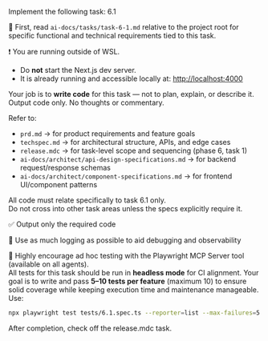 Implement the following task: 6.1

📄 First, read `ai-docs/tasks/task-6-1.md` relative to the project root for specific functional and technical requirements tied to this task.

❗ You are running outside of WSL.

* Do **not** start the Next.js dev server.
* It is already running and accessible locally at: [http://localhost:4000](http://localhost:4000)

Your job is to **write code** for this task — not to plan, explain, or describe it.  
Output code only. No thoughts or commentary.

Refer to:

* `prd.md` → for product requirements and feature goals  
* `techspec.md` → for architectural structure, APIs, and edge cases  
* `release.mdc` → for task-level scope and sequencing (phase 6, task 1)  
* `ai-docs/architect/api-design-specifications.md` → for backend request/response schemas  
* `ai-docs/architect/component-specifications.md` → for frontend UI/component patterns

All code must relate specifically to task 6.1 only.  
Do not cross into other task areas unless the specs explicitly require it.

✅ Output only the required code

🩵 Use as much logging as possible to aid debugging and observability

🚀 Highly encourage ad hoc testing with the Playwright MCP Server tool (available on all agents).  
All tests for this task should be run in **headless mode** for CI alignment. Your goal is to write and pass **5–10 tests per feature** (maximum 10) to ensure solid coverage while keeping execution time and maintenance manageable. Use:

```bash
npx playwright test tests/6.1.spec.ts --reporter=list --max-failures=5
```

After completion, check off the release.mdc task.
